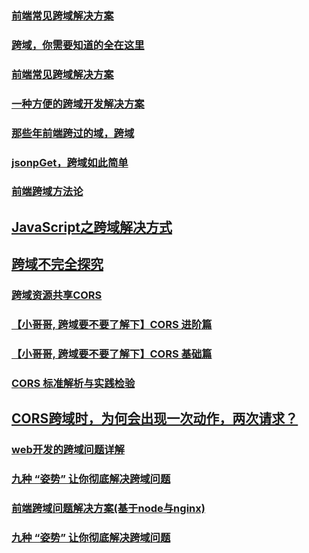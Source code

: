 ### [前端常见跨域解决方案](https://github.com/libin1991/libin_Blog/issues/33)
### [跨域，你需要知道的全在这里](https://github.com/libin1991/libin_Blog/issues/169)
### [前端常见跨域解决方案](https://github.com/libin1991/libin_Blog/issues/177)
### [一种方便的跨域开发解决方案](https://github.com/libin1991/libin_Blog/issues/425)
### [那些年前端跨过的域，跨域](https://github.com/libin1991/libin_Blog/issues/553)
### [jsonpGet，跨域如此简单](https://juejin.im/post/5b746accf265da280d57928f)
### [前端跨域方法论](https://juejin.im/post/5b91d3be5188255c95380b5e)
## [JavaScript之跨域解决方式](https://juejin.im/post/5c03e24d6fb9a04a07301de0)
## [跨域不完全探究](https://juejin.im/post/5c03c26d51882556782cc007)
### [跨域资源共享CORS](https://juejin.im/post/5c370772e51d4503834d40c1)
### [【小哥哥, 跨域要不要了解下】CORS 进阶篇](https://juejin.im/post/5c0b5a8851882548e9380afb)
### [【小哥哥, 跨域要不要了解下】CORS 基础篇](https://juejin.im/post/5c0a55e76fb9a049ef2665ba)
### [CORS 标准解析与实践检验](https://github.com/chesscai/cors)
## [CORS跨域时，为何会出现一次动作，两次请求？](https://juejin.im/post/5c46af87e51d4552232feaeb)
### [web开发的跨域问题详解](https://juejin.im/post/5c25f1595188257abf1d9031)
### [九种 “姿势” 让你彻底解决跨域问题](https://segmentfault.com/a/1190000016653873#articleHeader5)
### [前端跨域问题解决方案(基于node与nginx)](https://juejin.im/post/5c35f6286fb9a049be5dad82)
### [九种 “姿势” 让你彻底解决跨域问题](https://segmentfault.com/a/1190000016653873#articleHeader10)
